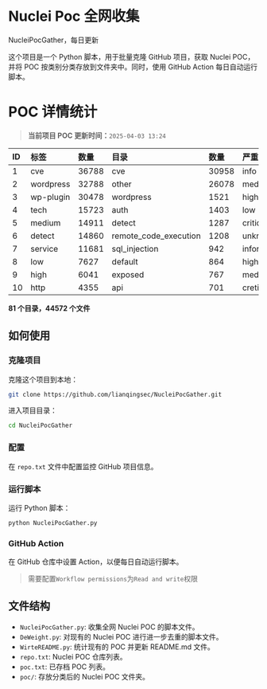 # Nuclei Poc 全网收集
NucleiPocGather，每日更新

这个项目是一个 Python 脚本，用于批量克隆 GitHub 项目，获取 Nuclei POC，并将 POC 按类别分类存放到文件夹中。同时，使用 GitHub Action 每日自动运行脚本。
# POC 详情统计

> **当前项目 POC 更新时间：**`2025-04-03 13:24`

| ID | 标签      | 数量 | 目录       | 数量 | 严重性   | 数量 |
|:---| :-------- | :--- | :--------- | :--- | :------- | :--- |
| 1 | cve | 36788 | cve | 30958 | info | 21633 |
| 2 | wordpress | 32788 | other | 26078 | medium | 20988 |
| 3 | wp-plugin | 30478 | wordpress | 1521 | high | 13293 |
| 4 | tech | 15723 | auth | 1403 | low | 9034 |
| 5 | medium | 14911 | detect | 1287 | critical | 7002 |
| 6 | detect | 14860 | remote_code_execution | 1208 | unknown | 90 |
| 7 | service | 11681 | sql_injection | 942 | informative | 16 |
| 8 | low | 7627 | default | 864 | hight | 16 |
| 9 | high | 6041 | exposed | 767 | meduim | 5 |
| 10 | http | 4355 | api | 701 | cretical | 2 |

**81 个目录，44572 个文件**
## 如何使用

### 克隆项目

克隆这个项目到本地：

```bash
git clone https://github.com/lianqingsec/NucleiPocGather.git
```

进入项目目录：

```bash
cd NucleiPocGather
```

### 配置

在 `repo.txt` 文件中配置监控 GitHub 项目信息。

### 运行脚本

运行 Python 脚本：

```bash
python NucleiPocGather.py
```

### GitHub Action

在 GitHub 仓库中设置 Action，以便每日自动运行脚本。

> 需要配置`Workflow permissions`为`Read and write`权限

## 文件结构

- `NucleiPocGather.py`: 收集全网 Nuclei POC 的脚本文件。
- `DeWeight.py`: 对现有的 Nuclei POC 进行进一步去重的脚本文件。
- `WirteREADME.py`: 统计现有的 POC 并更新 README.md 文件。
- `repo.txt`: Nuclei POC 仓库列表。
- `poc.txt`: 已存档 POC 列表。
- `poc/`: 存放分类后的 Nuclei POC 文件夹。

